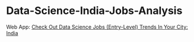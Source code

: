 # Data-Science-India-Jobs-Analysis

Web App: [Check Out Data Science Jobs (Entry-Level) Trends In Your City: India](https://share.streamlit.io/vijayv500/data-science-india-jobs-analysis/main/streamlit_jobs.py)
